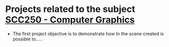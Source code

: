 # Projects related to the subject [SCC250 - Computer Graphics](https://edisciplinas.usp.br/course/view.php?id=108024)

- The first project objective is to demonstrate how In the scene created is possible to.....
